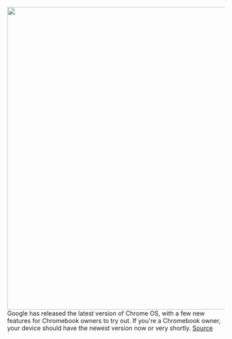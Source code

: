<img src='https://cdn.vox-cdn.com/thumbor/xkOG7ZarLOp0uLZlvVfVsQgzMGI=/0x0:2040x1360/1200x800/filters:focal(857x517:1183x843)/cdn.vox-cdn.com/uploads/chorus_image/image/68724181/bfarsace190331_4355_0009.0.jpg' width='700px' /><br/>
Google has released the latest version of Chrome OS, with a few new features for Chromebook owners to try out. If you're a Chromebook owner, your device should have the newest version now or very shortly.
<a href='https://www.theverge.com/22250866/chrome-os-chromebook-lock-screen-personalize-how-to'> Source <a/>